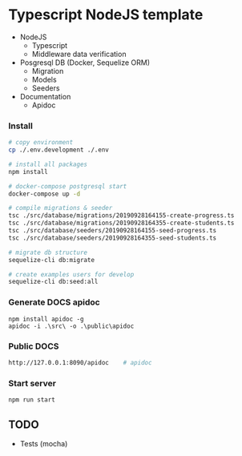 # Typescript NodeJS template

- NodeJS 
  - Typescript
  - Middleware data verification
- Posgresql DB (Docker, Sequelize ORM)
  - Migration
  - Models
  - Seeders
- Documentation
  - Apidoc

### Install
```sh
# copy environment
cp ./.env.development ./.env

# install all packages
npm install

# docker-compose postgresql start
docker-compose up -d

# compile migrations & seeder
tsc ./src/database/migrations/20190928164155-create-progress.ts
tsc ./src/database/migrations/20190928164355-create-students.ts
tsc ./src/database/seeders/20190928164155-seed-progress.ts
tsc ./src/database/seeders/20190928164355-seed-students.ts

# migrate db structure
sequelize-cli db:migrate

# create examples users for develop
sequelize-cli db:seed:all
```

### Generate DOCS apidoc
```
npm install apidoc -g
apidoc -i .\src\ -o .\public\apidoc
```

### Public DOCS 
```sh
http://127.0.0.1:8090/apidoc    # apidoc
```
### Start server
```
npm run start
```

## TODO
- Tests (mocha)

